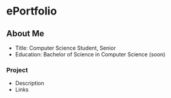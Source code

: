 # ePortfolio

## About Me
- Title: Computer Science Student, Senior
- Education: Bachelor of Science in Computer Science (soon)

### Project
- Description
- Links

